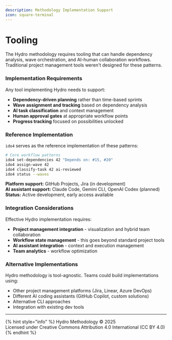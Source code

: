 ```yaml
---
description: Methodology Implementation Support
icon: square-terminal
---
```


# Tooling

The Hydro methodology requires tooling that can handle dependency analysis, wave orchestration, and AI-human collaboration workflows. Traditional project management tools weren't designed for these patterns.

### Implementation Requirements

Any tool implementing Hydro needs to support:

* **Dependency-driven planning** rather than time-based sprints
* **Wave assignment and tracking** based on dependency analysis
* **AI task classification** and context management
* **Human approval gates** at appropriate workflow points
* **Progress tracking** focused on possibilities unlocked

### Reference Implementation

`ido4` serves as the reference implementation of these patterns:

```bash
# Core workflow patterns
ido4 set-dependencies 42 "Depends on: #15, #20"
ido4 assign-wave 42
ido4 classify-task 42 ai-reviewed
ido4 status --waves
```

**Platform support:** GitHub Projects, Jira (in development)\
**AI assistant support:** Claude Code, Gemini CLI, OpenAI Codex (planned)\
**Status:** Active development, early access available

### Integration Considerations

Effective Hydro implementation requires:

* **Project management integration** - visualization and hybrid team collaboration
* **Workflow state management** - this goes beyond standard project tools
* **AI assistant integration** - context and execution management
* **Team analytics** - workflow optimization

### Alternative Implementations

Hydro methodology is tool-agnostic. Teams could build implementations using:

* Other project management platforms (Jira, Linear, Azure DevOps)
* Different AI coding assistants (GitHub Copilot, custom solutions)
* Alternative CLI approaches
* Integration with existing dev tools

***

{% hint style="info" %}
Hydro Methodology © 2025 \
Licensed under Creative Commons Attribution 4.0 International (CC BY 4.0)
{% endhint %}
